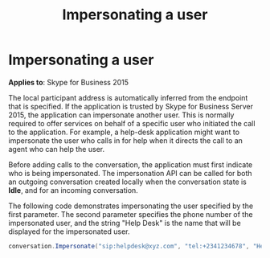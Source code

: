 ﻿---
title: Impersonating a user
description: Describes how to impersonate a user as it applies to Skype for Business 2015 and provides a sample code example of impersonating a user.
TOCTitle: Impersonating a user
ms:assetid: 5b22dec3-ac5a-4774-95ad-e59c6e66bd50
ms:mtpsurl: https://msdn.microsoft.com/library/Dn465984(v=office.16)
ms:contentKeyID: 65239922
ms.date: 07/27/2015
mtps_version: v=office.16
dev_langs:
- csharp
---

# Impersonating a user


**Applies to**: Skype for Business 2015

The local participant address is automatically inferred from the endpoint that is specified. If the application is trusted by Skype for Business Server 2015, the application can impersonate another user. This is normally required to offer services on behalf of a specific user who initiated the call to the application. For example, a help-desk application might want to impersonate the user who calls in for help when it directs the call to an agent who can help the user.

Before adding calls to the conversation, the application must first indicate who is being impersonated. The impersonation API can be called for both an outgoing conversation created locally when the conversation state is **Idle**, and for an incoming conversation.

The following code demonstrates impersonating the user specified by the first parameter. The second parameter specifies the phone number of the impersonated user, and the string "Help Desk" is the name that will be displayed for the impersonated user.

```csharp
conversation.Impersonate("sip:helpdesk@xyz.com", "tel:+2341234678", "Help Desk"); 
```

